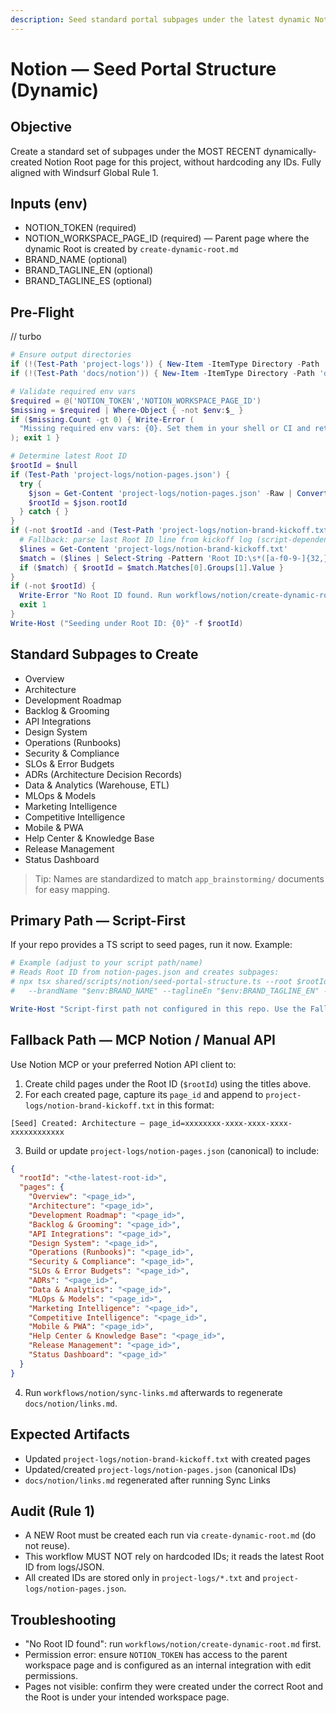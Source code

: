 ```yaml
---
description: Seed standard portal subpages under the latest dynamic Notion root (Reusable & Safe-by-Default)
---
```


# Notion — Seed Portal Structure (Dynamic)

## Objective
Create a standard set of subpages under the MOST RECENT dynamically-created Notion Root page for this project, without hardcoding any IDs. Fully aligned with Windsurf Global Rule 1.

## Inputs (env)
- NOTION_TOKEN (required)
- NOTION_WORKSPACE_PAGE_ID (required) — Parent page where the dynamic Root is created by `create-dynamic-root.md`
- BRAND_NAME (optional)
- BRAND_TAGLINE_EN (optional)
- BRAND_TAGLINE_ES (optional)

## Pre-Flight
// turbo
```powershell
# Ensure output directories
if (!(Test-Path 'project-logs')) { New-Item -ItemType Directory -Path 'project-logs' | Out-Null }
if (!(Test-Path 'docs/notion')) { New-Item -ItemType Directory -Path 'docs/notion' | Out-Null }

# Validate required env vars
$required = @('NOTION_TOKEN','NOTION_WORKSPACE_PAGE_ID')
$missing = $required | Where-Object { -not $env:$_ }
if ($missing.Count -gt 0) { Write-Error (
  "Missing required env vars: {0}. Set them in your shell or CI and retry." -f ($missing -join ', ')
); exit 1 }

# Determine latest Root ID
$rootId = $null
if (Test-Path 'project-logs/notion-pages.json') {
  try {
    $json = Get-Content 'project-logs/notion-pages.json' -Raw | ConvertFrom-Json
    $rootId = $json.rootId
  } catch { }
}
if (-not $rootId -and (Test-Path 'project-logs/notion-brand-kickoff.txt')) {
  # Fallback: parse last Root ID line from kickoff log (script-dependent format)
  $lines = Get-Content 'project-logs/notion-brand-kickoff.txt'
  $match = ($lines | Select-String -Pattern 'Root ID:\s*([a-f0-9-]{32,})' | Select-Object -Last 1)
  if ($match) { $rootId = $match.Matches[0].Groups[1].Value }
}
if (-not $rootId) {
  Write-Error "No Root ID found. Run workflows/notion/create-dynamic-root.md first, then retry."
  exit 1
}
Write-Host ("Seeding under Root ID: {0}" -f $rootId)
```

## Standard Subpages to Create
- Overview
- Architecture
- Development Roadmap
- Backlog & Grooming
- API Integrations
- Design System
- Operations (Runbooks)
- Security & Compliance
- SLOs & Error Budgets
- ADRs (Architecture Decision Records)
- Data & Analytics (Warehouse, ETL)
- MLOps & Models
- Marketing Intelligence
- Competitive Intelligence
- Mobile & PWA
- Help Center & Knowledge Base
- Release Management
- Status Dashboard

> Tip: Names are standardized to match `app_brainstorming/` documents for easy mapping.

## Primary Path — Script-First
If your repo provides a TS script to seed pages, run it now. Example:

```powershell
# Example (adjust to your script path/name)
# Reads Root ID from notion-pages.json and creates subpages:
# npx tsx shared/scripts/notion/seed-portal-structure.ts --root $rootId \
#   --brandName "$env:BRAND_NAME" --taglineEn "$env:BRAND_TAGLINE_EN" --taglineEs "$env:BRAND_TAGLINE_ES"

Write-Host "Script-first path not configured in this repo. Use the Fallback Path below."
```

## Fallback Path — MCP Notion / Manual API
Use Notion MCP or your preferred Notion API client to:

1) Create child pages under the Root ID (`$rootId`) using the titles above.
2) For each created page, capture its `page_id` and append to `project-logs/notion-brand-kickoff.txt` in this format:

```text
[Seed] Created: Architecture — page_id=xxxxxxxx-xxxx-xxxx-xxxx-xxxxxxxxxxxx
```

3) Build or update `project-logs/notion-pages.json` (canonical) to include:

```json
{
  "rootId": "<the-latest-root-id>",
  "pages": {
    "Overview": "<page_id>",
    "Architecture": "<page_id>",
    "Development Roadmap": "<page_id>",
    "Backlog & Grooming": "<page_id>",
    "API Integrations": "<page_id>",
    "Design System": "<page_id>",
    "Operations (Runbooks)": "<page_id>",
    "Security & Compliance": "<page_id>",
    "SLOs & Error Budgets": "<page_id>",
    "ADRs": "<page_id>",
    "Data & Analytics": "<page_id>",
    "MLOps & Models": "<page_id>",
    "Marketing Intelligence": "<page_id>",
    "Competitive Intelligence": "<page_id>",
    "Mobile & PWA": "<page_id>",
    "Help Center & Knowledge Base": "<page_id>",
    "Release Management": "<page_id>",
    "Status Dashboard": "<page_id>"
  }
}
```

4) Run `workflows/notion/sync-links.md` afterwards to regenerate `docs/notion/links.md`.

## Expected Artifacts
- Updated `project-logs/notion-brand-kickoff.txt` with created pages
- Updated/created `project-logs/notion-pages.json` (canonical IDs)
- `docs/notion/links.md` regenerated after running Sync Links

## Audit (Rule 1)
- A NEW Root must be created each run via `create-dynamic-root.md` (do not reuse).
- This workflow MUST NOT rely on hardcoded IDs; it reads the latest Root ID from logs/JSON.
- All created IDs are stored only in `project-logs/*.txt` and `project-logs/notion-pages.json`.

## Troubleshooting
- "No Root ID found": run `workflows/notion/create-dynamic-root.md` first.
- Permission error: ensure `NOTION_TOKEN` has access to the parent workspace page and is configured as an internal integration with edit permissions.
- Pages not visible: confirm they were created under the correct Root and the Root is under your intended workspace page.
